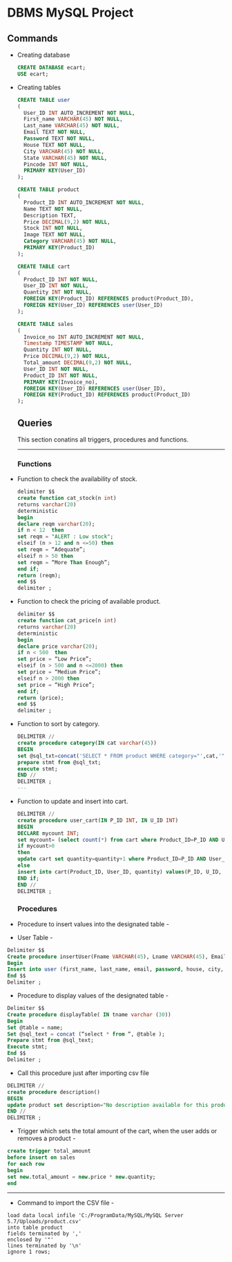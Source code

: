 # DBMS MySQL Project
## Commands
- Creating database
  ```sql
  CREATE DATABASE ecart;
  USE ecart;
  ```
- Creating tables
  ```sql
  CREATE TABLE user
  (
    User_ID INT AUTO_INCREMENT NOT NULL, 
    First_name VARCHAR(45) NOT NULL, 
    Last_name VARCHAR(45) NOT NULL, 
    Email TEXT NOT NULL, 
    Password TEXT NOT NULL,
    House TEXT NOT NULL, 
    City VARCHAR(45) NOT NULL, 
    State VARCHAR(45) NOT NULL, 
    Pincode INT NOT NULL, 
    PRIMARY KEY(User_ID)
  );

  CREATE TABLE product
  (
    Product_ID INT AUTO_INCREMENT NOT NULL, 
    Name TEXT NOT NULL, 
    Description TEXT, 
    Price DECIMAL(9,2) NOT NULL, 
    Stock INT NOT NULL, 
    Image TEXT NOT NULL, 
    Category VARCHAR(45) NOT NULL, 
    PRIMARY KEY(Product_ID)
  ); 

  CREATE TABLE cart
  (
    Product_ID INT NOT NULL, 
    User_ID INT NOT NULL, 
    Quantity INT NOT NULL, 
    FOREIGN KEY(Product_ID) REFERENCES product(Product_ID), 
    FOREIGN KEY(User_ID) REFERENCES user(User_ID)
  );
  
  CREATE TABLE sales
  (
    Invoice_no INT AUTO_INCREMENT NOT NULL, 
    Timestamp TIMESTAMP NOT NULL,
    Quantity INT NOT NULL, 
    Price DECIMAL(9,2) NOT NULL,
    Total_amount DECIMAL(9,2) NOT NULL,
    User_ID INT NOT NULL, 
    Product_ID INT NOT NULL, 
    PRIMARY KEY(Invoice_no), 
    FOREIGN KEY(User_ID) REFERENCES user(User_ID),
    FOREIGN KEY(Product_ID) REFERENCES product(Product_ID)
  );   
  ```
  
  ## Queries
  
  This section conatins all triggers, procedures and functions. 
  
  ---
  ### Functions
  
* Function to check the availability of stock.

  ```sql
  delimiter $$
  create function cat_stock(n int)
  returns varchar(20)
  deterministic
  begin
  declare reqm varchar(20);
  if n < 12  then 
  set reqm = "ALERT : Low stock";
  elseif (n > 12 and n <=50) then 
  set reqm = “Adequate”;
  elseif n > 50 then
  set reqm = “More Than Enough”; 
  end if;
  return (reqm);
  end $$
  delimiter ;
  ```
  
* Function to check the pricing of available product. 
  
   ```sql
   delimiter $$
   create function cat_price(n int)
   returns varchar(20)
   deterministic
   begin
   declare price varchar(20);
   if n < 500  then 
   set price = “Low Price”;
   elseif (n > 500 and n <=2000) then 
   set price = “Medium Price”;
   elseif n > 2000 then
   set price = “High Price”; 
   end if;
   return (price);
   end $$
   delimiter ;
   ```

* Function to sort by category.

  ```sql
  DELIMITER //
  create procedure category(IN cat varchar(45))
  BEGIN
  set @sql_txt=concat('SELECT * FROM product WHERE category="',cat,'"');
  prepare stmt from @sql_txt;
  execute stmt;
  END //	
  DELIMITER ;
  ---

* Function to update and insert into cart.
  ```sql
  DELIMITER //
  create procedure user_cart(IN P_ID INT, IN U_ID INT)
  BEGIN
  DECLARE mycount INT;
  set mycount= (select count(*) from cart where Product_ID=P_ID AND User_ID=U_ID);
  if mycount>0
  then
  update cart set quantity=quantity+1 where Product_ID=P_ID AND User_ID=U_ID;
  else
  insert into cart(Product_ID, User_ID, quantity) values(P_ID, U_ID, 1);
  END if;
  END //
  DELIMITER ;
  ```
  
  ### Procedures
  
* Procedure to insert values into the designated table - 
* User Table -
 ```sql
 Delimiter $$ 
 Create procedure insertUser(Fname VARCHAR(45), Lname VARCHAR(45), Email TEXT , Pwd TEXT, h TEXT, C VARCHAR(45), S VARCHAR(45), P INT)
 Begin
 Insert into user (first_name, last_name, email, password, house, city, state, pincode) values(fname , lname, email, pwd, h ,c,s,p );
 End $$
 Delimiter ;  
  ```

* Procedure to display values of the designated table - 
```sql
Delimiter $$ 
Create procedure displayTable( IN tname varchar (30))
Begin
Set @table = name;
Set @sql_text = concat (“select * from “, @table );
Prepare stmt from @sql_text;
Execute stmt;
End $$
Delimiter ;  
```
* Call this procedure just after importing csv file
```sql
DELIMITER //
create procedure description()
BEGIN
update product set description="No description available for this product" where description='';
END //
DELIMITER ;

  ```
* Trigger which sets the total amount of the cart, when the user adds or removes a product - 
```sql 
create trigger total_amount
before insert on sales
for each row
begin
set new.total_amount = new.price * new.quantity;
end
```

---

* Command to import the CSV file - 
```
load data local infile 'C:/ProgramData/MySQL/MySQL Server 5.7/Uploads/product.csv'
into table product
fields terminated by ','
enclosed by '"'
lines terminated by '\n'
ignore 1 rows;
```
